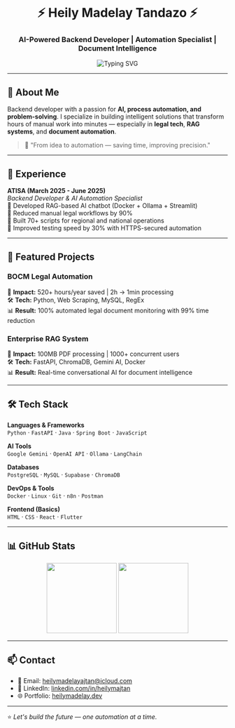 <h1 align="center">⚡ Heily Madelay Tandazo ⚡</h1>
<h3 align="center">AI-Powered Backend Developer | Automation Specialist | Document Intelligence</h3>
<p align="center">
  <img src="https://readme-typing-svg.herokuapp.com?font=Fira+Code&pause=800&center=true&vCenter=true&color=58A6FF&width=700&lines=Turning+manual+tasks+into+intelligent+automations;RAG+systems+%7C+Legal+AI+%7C+FastAPI+%7C+Gemini;520%2B+hours+saved+per+year+%7C+Problem+crusher+mindset" alt="Typing SVG" />
</p>

---

## 🚀 About Me
Backend developer with a passion for **AI, process automation, and problem-solving**. I specialize in building intelligent solutions that transform hours of manual work into minutes — especially in **legal tech**, **RAG systems**, and **document automation**.

> 🧠 "From idea to automation — saving time, improving precision."

---

## 💼 Experience
**ATISA (March 2025 - June 2025)**  
*Backend Developer & AI Automation Specialist*  
🔹 Developed RAG-based AI chatbot (Docker + Ollama + Streamlit)  
🔹 Reduced manual legal workflows by 90%  
🔹 Built 70+ scripts for regional and national operations  
🔹 Improved testing speed by 30% with HTTPS-secured automation

---

## 🚀 Featured Projects

### BOCM Legal Automation
🎯 **Impact:** 520+ hours/year saved | 2h → 1min processing  
🛠️ **Tech:** Python, Web Scraping, MySQL, RegEx  
📊 **Result:** 100% automated legal document monitoring with 99% time reduction

### Enterprise RAG System  
🎯 **Impact:** 100MB PDF processing | 1000+ concurrent users  
🛠️ **Tech:** FastAPI, ChromaDB, Gemini AI, Docker  
📊 **Result:** Real-time conversational AI for document intelligence

---

## 🛠️ Tech Stack
**Languages & Frameworks**  
`Python` · `FastAPI` · `Java` · `Spring Boot` · `JavaScript`

**AI Tools**  
`Google Gemini` · `OpenAI API` · `Ollama` · `LangChain`

**Databases**  
`PostgreSQL` · `MySQL` · `Supabase` · `ChromaDB`

**DevOps & Tools**  
`Docker` · `Linux` · `Git` · `n8n` · `Postman`

**Frontend (Basics)**  
`HTML` · `CSS` · `React` · `Flutter`

---

## 📊 GitHub Stats
<p align="center">
  <img height="160em" src="https://github-readme-stats.vercel.app/api?username=HeilyMadelay-hub&theme=tokyonight&show_icons=true&hide_border=true&count_private=true" />
  <img height="160em" src="https://github-readme-stats.vercel.app/api/top-langs/?username=HeilyMadelay-hub&theme=tokyonight&show_icons=true&hide_border=true&layout=compact" />
</p>

---

## 📫 Contact
- 📨 Email: [heilymadelayajtan@icloud.com](mailto:heilymadelayajtan@icloud.com)  
- 💼 LinkedIn: [linkedin.com/in/heilymajtan](https://linkedin.com/in/heilymajtan)  
- 🌐 Portfolio: [heilymadelay.dev](https://heilymadelay.dev)

---

⭐ *Let's build the future — one automation at a time.*

